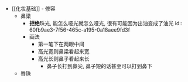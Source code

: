 - [[化妆基础]] - 修容
	- 鼻梁
		- **拒绝**珠光, 能怎么哑光就怎么哑光, 很有可能因为出油变成了油光
		  id:: 60fb9ae3-7f56-465c-a195-0a18aee9fd3f
		- 画法
			- 第一笔下在两眼中间
			- 高光宽则鼻梁看起来宽
			- 高光长则鼻子看起来长
				- 鼻子长打到鼻尖, 鼻子短的话甚至可以打到鼻下
	- 唇珠
